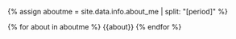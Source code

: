 {% assign aboutme = site.data.info.about_me | split: "[period]" %}

{% for about in aboutme %}
{{about}}
{% endfor %} 
